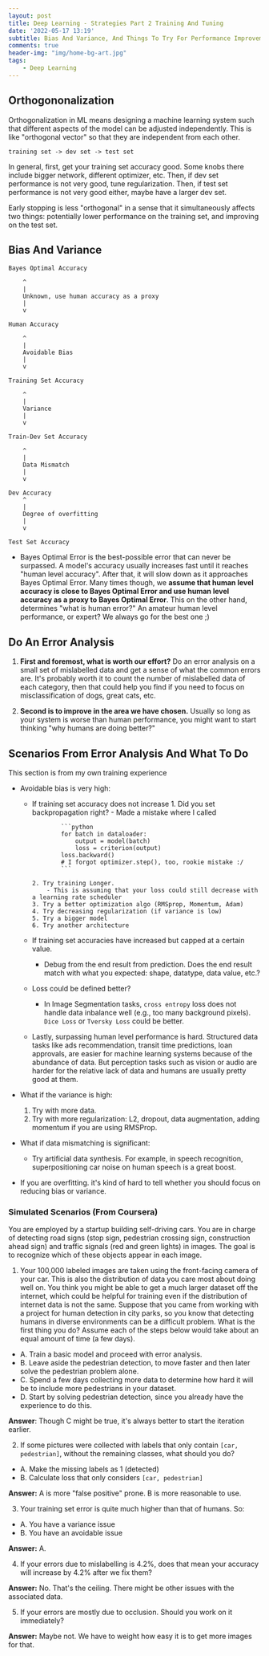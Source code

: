 ```yaml
---
layout: post
title: Deep Learning - Strategies Part 2 Training And Tuning
date: '2022-05-17 13:19'
subtitle: Bias And Variance, And Things To Try For Performance Improvement From My Experience
comments: true
header-img: "img/home-bg-art.jpg"
tags:
    - Deep Learning
---
```


## Orthogononalization

Orthogonalization in ML means designing a machine learning system such that different aspects of the model can be adjusted independently. This is like "orthogonal vector" so that they are independent from each other.

```
training set -> dev set -> test set
```

In general, first, get your training set accuracy good. Some knobs there include bigger network, different optimizer, etc.
Then, if dev set performance is not very good, tune regularization.
Then, if test set performance is not very good either, maybe have a larger dev set.

Early stopping is less "orthogonal" in a sense that it simultaneously affects two things: potentially lower performance on the training set, and improving on the test set.

## Bias And Variance

```
Bayes Optimal Accuracy

    ^
    |
    Unknown, use human accuracy as a proxy
    |
    v

Human Accuracy
    
    ^
    |
    Avoidable Bias 
    |
    v

Training Set Accuracy

    ^
    |
    Variance
    |
    v

Train-Dev Set Accuracy
    
    ^
    |
    Data Mismatch
    |
    v

Dev Accuracy
    ^
    |
    Degree of overfitting
    |
    v

Test Set Accuracy
```

- Bayes Optimal Error is the best-possible error that can never be surpassed. A model's accuracy usually increases fast until it reaches "human level accuracy". After that, it will slow down as it approaches Bayes Optimal Error. Many times though, we **assume that human level accuracy is close to Bayes Optimal Error and use human level accuracy as a proxy to Bayes Optimal Error**. This on the other hand, determines "what is human error?" An amateur human level performance, or expert? We always go for the best one ;)

## Do An Error Analysis

1. **First and foremost, what is worth our effort?** Do an error analysis on a small set of mislabelled data and get a sense of what the common errors are. It's probably worth it to count the number of mislabelled data of each category, then that could help you find if you need to focus on misclassification of dogs, great cats, etc.

2. **Second is to improve in the area we have chosen.** Usually so long as your system is worse than human performance, you might want to start thinking "why humans are doing better?"

## Scenarios From Error Analysis And What To Do

This section is from my own training experience

- Avoidable bias is very high:
  - If training set accuracy does not increase
        1. Did you set backpropagation right?
            - Made a mistake where I called

                ```python
                for batch in dataloader:
                    output = model(batch)
                    loss = criterion(output)
                loss.backward()
                # I forgot optimizer.step(), too, rookie mistake :/
                ```

        2. Try training Longer.
            - This is assuming that your loss could still decrease with a learning rate scheduler
        3. Try a better optimization algo (RMSprop, Momentum, Adam)
        4. Try decreasing regularization (if variance is low)
        5. Try a bigger model
        6. Try another architecture

  - If training set accuracies have increased but capped at a certain value.
    - Debug from the end result from prediction. Does the end result match with what you expected: shape, datatype, data value, etc.?

  - Loss could be defined better?
    - In Image Segmentation tasks, `cross entropy` loss does not handle data inbalance well (e.g., too many background pixels). `Dice Loss` or `Tversky Loss` could be better.

  - Lastly, surpassing human level performance is hard. Structured data tasks like ads recommendation, transit time predictions, loan approvals, are easier for machine learning systems because of the abundance of data. But perception tasks such as vision or audio are harder for the relative lack of data and humans are usually pretty good at them.

- What if the variance is high:
    1. Try with more data.
    2. Try with more regularization: L2, dropout, data augmentation, adding momentum if you are using RMSProp.

- What if data mismatching is significant:
  - Try artificial data synthesis. For example, in speech recognition, superpositioning car noise on human speech is a great boost.

- If you are overfitting. it's kind of hard to tell whether you should focus on reducing bias or variance.

### Simulated Scenarios (From Coursera)

You are employed by a startup building self-driving cars. You are in charge of detecting road signs (stop sign, pedestrian crossing sign, construction ahead sign) and traffic signals (red and green lights) in images. The goal is to recognize which of these objects appear in each image.

1. Your 100,000 labeled images are taken using the front-facing camera of your car. This is also the distribution of data you care most about doing well on. You think you might be able to get a much larger dataset off the internet, which could be helpful for training even if the distribution of internet data is not the same. Suppose that you came from working with a project for human detection in city parks, so you know that detecting humans in diverse environments can be a difficult problem. What is the first thing you do? Assume each of the steps below would take about an equal amount of time (a few days).

- A. Train a basic model and proceed with error analysis.
- B. Leave aside the pedestrian detection, to move faster and then later solve the pedestrian problem alone.
- C. Spend a few days collecting more data to determine how hard it will be to include more pedestrians in your dataset.
- D. Start by solving pedestrian detection, since you already have the experience to do this.

**Answer**: Though C might be true, it's always better to start the iteration earlier.

2. If some pictures were collected with labels that only contain `[car, pedestrian]`, without the remaining classes, what should you do?

- A. Make the missing labels as 1 (detected)
- B. Calculate loss that only considers `[car, pedestrian]`

**Answer:** A is more "false positive" prone. B is more reasonable to use.

3. Your training set error is quite much higher than that of humans. So:

- A. You have a variance issue
- B. You have an avoidable issue

**Answer:** A.

4. If your errors due to mislabelling is 4.2%, does that mean your accuracy will increase by 4.2% after we fix them?

**Answer:** No. That's the ceiling. There might be other issues with the associated data.

5. If your errors are mostly due to occlusion. Should you work on it immediately?

**Answer:** Maybe not. We have to weight how easy it is to get more images for that.
